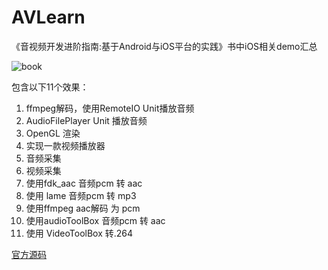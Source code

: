 # AVLearn
《音视频开发进阶指南:基于Android与iOS平台的实践》书中iOS相关demo汇总

![book](https://bkimg.cdn.bcebos.com/pic/574e9258d109b3de9c826ef502f47b81800a19d8e650?x-bce-process=image/watermark,image_d2F0ZXIvYmFpa2UxMTY=,g_7,xp_5,yp_5/format,f_auto)

包含以下11个效果：
1. ffmpeg解码，使用RemoteIO Unit播放音频
2. AudioFilePlayer Unit 播放音频
3. OpenGL 渲染
4. 实现一款视频播放器
5. 音频采集
6. 视频采集
7. 使用fdk_aac 音频pcm 转 aac
8. 使用 lame 音频pcm 转 mp3
9. 使用ffmpeg aac解码 为 pcm
10. 使用audioToolBox 音频pcm 转 aac
11. 使用 VideoToolBox 转.264

[官方源码](https://github.com/zhanxiaokai)
